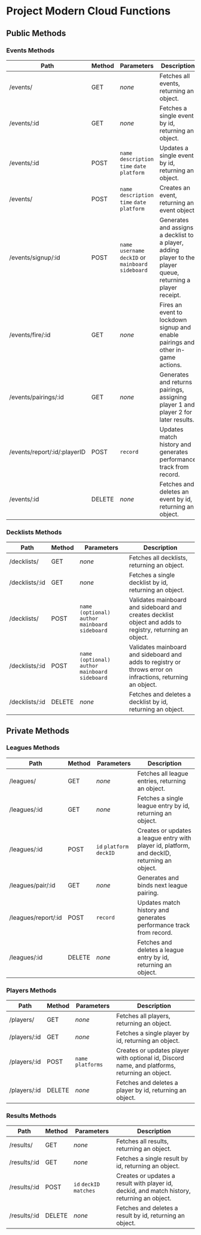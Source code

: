 # Project Modern Cloud Functions

## Public Methods

### Events Methods

Path | Method | Parameters | Description
--- | --- | --- | ---
   /events/ | GET | *none* | Fetches all events, returning an object.
   /events/:id | GET | *none* | Fetches a single event by id, returning an object.
   /events/:id | POST | `name` `description` `time` `date` `platform` | Updates a single event by id, returning an object.
   /events/ | POST | `name` `description` `time` `date` `platform` | Creates an event, returning an event object.
   /events/signup/:id | POST | `name` `username` `deckID` or `mainboard` `sideboard` | Generates and assigns a decklist to a player, adding player to the player queue, returning a player receipt.
   /events/fire/:id | GET | *none* | Fires an event to lockdown signup and enable pairings and other in-game actions.
   /events/pairings/:id | GET | *none* | Generates and returns pairings, assigning player 1 and player 2 for later results.
   /events/report/:id/:playerID | POST | `record` | Updates match history and generates performance track from record.
   /events/:id | DELETE | *none* | Fetches and deletes an event by id, returning an object.

### Decklists Methods

Path | Method | Parameters | Description
--- | --- | --- | ---
   /decklists/ | GET | *none* | Fetches all decklists, returning an object.
   /decklists/:id | GET | *none* | Fetches a single decklist by id, returning an object.
   /decklists/ | POST | `name (optional)` `author` `mainboard` `sideboard` | Validates mainboard and sideboard and creates decklist object and adds to registry, returning an object.
   /decklists/:id | POST | `name (optional)` `author` `mainboard` `sideboard` | Validates mainboard and sideboard and adds to registry or throws error on infractions, returning an object.
   /decklists/:id | DELETE | *none* | Fetches and deletes a decklist by id, returning an object.

## Private Methods

### Leagues Methods

Path | Method | Parameters | Description
--- | --- | --- | ---
   /leagues/ | GET | *none* | Fetches all league entries, returning an object.
   /leagues/:id | GET | *none* | Fetches a single league entry by id, returning an object.
   /leagues/:id | POST | `id` `platform` `deckID` | Creates or updates a league entry with player id, platform, and deckID, returning an object.
   /leagues/pair/:id | GET | *none* | Generates and binds next league pairing.
   /leagues/report/:id | POST | `record` | Updates match history and generates performance track from record.
   /leagues/:id | DELETE | *none* | Fetches and deletes a league entry by id, returning an object.

### Players Methods

Path | Method | Parameters | Description
--- | --- | --- | ---
   /players/ | GET | *none* | Fetches all players, returning an object.
   /players/:id | GET | *none* | Fetches a single player by id, returning an object.
   /players/:id | POST | `name` `platforms` | Creates or updates player with optional id, Discord name, and platforms, returning an object.
   /players/:id | DELETE | *none* | Fetches and deletes a player by id, returning an object.

### Results Methods

Path | Method | Parameters | Description
--- | --- | --- | ---
   /results/ | GET | *none* | Fetches all results, returning an object.
   /results/:id | GET | *none* | Fetches a single result by id, returning an object.
   /results/:id | POST | `id` `deckID` `matches` | Creates or updates a result with player id, deckid, and match history, returning an object.
   /results/:id | DELETE | *none* | Fetches and deletes a result by id, returning an object.

